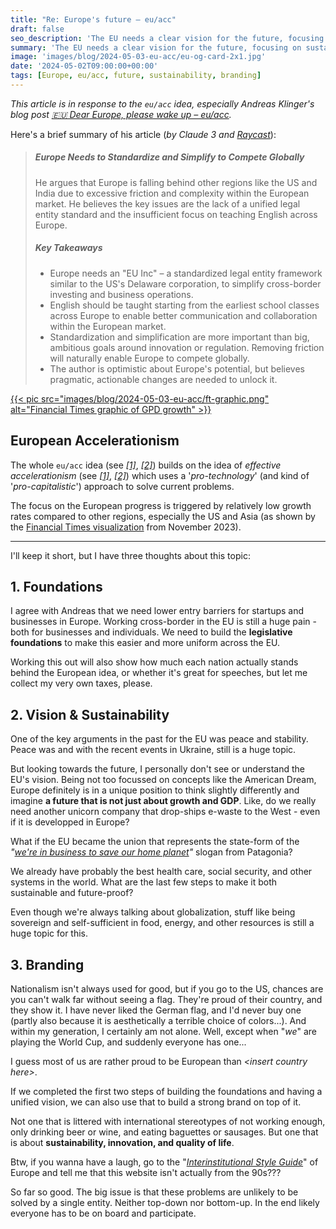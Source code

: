 ```yaml
---
title: "Re: Europe's future – eu/acc"
draft: false
seo_description: 'The EU needs a clear vision for the future, focusing on sustainability and quality of life, rather than just growth and GDP.'
summary: 'The EU needs a clear vision for the future, focusing on sustainability and quality of life, rather than just growth and GDP 🌎'
image: 'images/blog/2024-05-03-eu-acc/eu-og-card-2x1.jpg'
date: '2024-05-02T09:00:00+00:00'
tags: [Europe, eu/acc, future, sustainability, branding]
---
```


_This article is in response to the `eu/acc` idea, especially Andreas Klinger's blog post [🇪🇺 Dear Europe, please wake up – eu/acc](https://klinger.io/posts/eu-acc)._

Here's a brief summary of his article (_by Claude 3 and [Raycast](https://ray.so/y55k44J)_):

> ##### Europe Needs to Standardize and Simplify to Compete Globally
>
> He argues that Europe is falling behind other regions like the US and India due to excessive friction and complexity within the European market. He believes the key issues are the lack of a unified legal entity standard and the insufficient focus on teaching English across Europe.
>
> ##### Key Takeaways
>
> - Europe needs an "EU Inc" – a standardized legal entity framework similar to the US's Delaware corporation, to simplify cross-border investing and business operations.
> - English should be taught starting from the earliest school classes across Europe to enable better communication and collaboration within the European market.
> - Standardization and simplification are more important than big, ambitious goals around innovation or regulation. Removing friction will naturally enable Europe to compete globally.
> - The author is optimistic about Europe's potential, but believes pragmatic, actionable changes are needed to unlock it.

[{{< pic src="images/blog/2024-05-03-eu-acc/ft-graphic.png" alt="Financial Times graphic of GPD growth" >}}](https://www.ft.com/content/124b4cdb-deb9-49a0-b28d-d97838606661)

## European Accelerationism

The whole `eu/acc` idea (see _[[1]](https://x.com/levelsio/status/1784945857042726932)_, _[[2]](https://medium.com/@ErikKannike/european-acceleration-eu-acc-3340f6193725)_) builds on the idea of _effective accelerationism_ (see _[[1]](https://effectiveaccelerationism.substack.com/p/what-the-f-is-eacc)_, _[[2]](https://en.wikipedia.org/wiki/Effective_accelerationism)_) which uses a '_pro-technology_' (and kind of '_pro-capitalistic_') approach to solve current problems.

The focus on the European progress is triggered by relatively low growth rates compared to other regions, especially the US and Asia (as shown by the [Financial Times visualization](https://www.ft.com/content/124b4cdb-deb9-49a0-b28d-d97838606661) from November 2023).

---

I'll keep it short, but I have three thoughts about this topic:

## 1. Foundations

I agree with Andreas that we need lower entry barriers for startups and businesses in Europe. Working cross-border in the EU is still a huge pain - both for businesses and individuals. We need to build the **legislative foundations** to make this easier and more uniform across the EU.

Working this out will also show how much each nation actually stands behind the European idea, or whether it's great for speeches, but let me collect my very own taxes, please.

## 2. Vision & Sustainability

One of the key arguments in the past for the EU was peace and stability. Peace was and with the recent events in Ukraine, still is a huge topic.

But looking towards the future, I personally don't see or understand the EU's vision. Being not too focussed on concepts like the American Dream, Europe definitely is in a unique position to think slightly differently and imagine **a future that is not just about growth and GDP**. Like, do we really need another unicorn company that drop-ships e-waste to the West - even if it is developped in Europe?

What if the EU became the union that represents the state-form of the _"[we're in business to save our home planet](https://www.patagonia.com/ownership/)"_ slogan from Patagonia?

We already have probably the best health care, social security, and other systems in the world. What are the last few steps to make it both sustainable and future-proof?

Even though we're always talking about globalization, stuff like being sovereign and self-sufficient in food, energy, and other resources is still a huge topic for this.

## 3. Branding

Nationalism isn't always used for good, but if you go to the US, chances are you can't walk far without seeing a flag. They're proud of their country, and they show it. I have never liked the German flag, and I'd never buy one (partly also because it is aesthetically a terrible choice of colors...). And within my generation, I certainly am not alone. Well, except when "_we_" are playing the World Cup, and suddenly everyone has one...

I guess most of us are rather proud to be European than _\<insert country here\>_.

If we completed the first two steps of building the foundations and having a unified vision, we can also use that to build a strong brand on top of it.

Not one that is littered with international stereotypes of not working enough, only drinking beer or wine, and eating baguettes or sausages. But one that is about **sustainability, innovation, and quality of life**.

Btw, if you wanna have a laugh, go to the "_[Interinstitutional Style Guide](https://publications.europa.eu/code/en/en-5000200.htm)_" of Europe and tell me that this website isn't actually from the 90s???

So far so good. The big issue is that these problems are unlikely to be solved by a single entity. Neither top-down nor bottom-up. In the end likely everyone has to be on board and participate.
